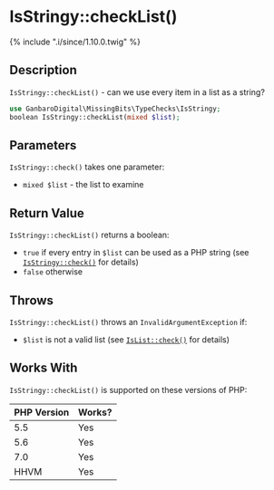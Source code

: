 # IsStringy::checkList()

{% include ".i/since/1.10.0.twig" %}


## Description

`IsStringy::checkList()` - can we use every item in a list as a string?

```php
use GanbaroDigital\MissingBits\TypeChecks\IsStringy;
boolean IsStringy::checkList(mixed $list);
```

## Parameters

`IsStringy::check()` takes one parameter:

* `mixed $list` - the list to examine

## Return Value

`IsStringy::checkList()` returns a boolean:

* `true` if every entry in `$list` can be used as a PHP string (see [`IsStringy::check()`](IsStringy.check.html) for details)
* `false` otherwise

## Throws

`IsStringy::checkList()` throws an `InvalidArgumentException` if:

* `$list` is not a valid list (see [`IsList::check()`](IsList.check.html) for details)

## Works With

`IsStringy::checkList()` is supported on these versions of PHP:

PHP Version | Works?
------------|-------
5.5 | Yes
5.6 | Yes
7.0 | Yes
HHVM | Yes

